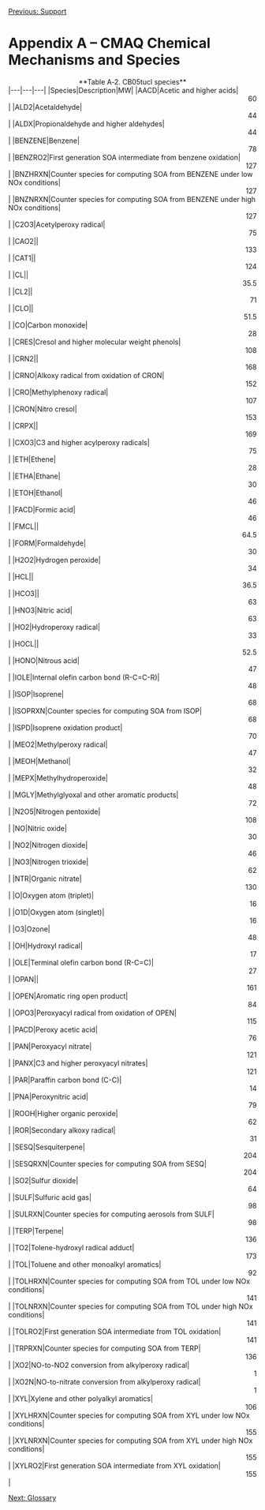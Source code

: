 [Previous: Support](CMAQ_OGD_ch13_support.md)
<span id=AppendixA></span>

Appendix A – CMAQ Chemical Mechanisms and Species
=================================================

<span id=TableA-2></span>

<center>
**Table A‑2. CB05tucl species**

</center>
|---|---|---|
|Species|Description|MW|
|AACD|Acetic and higher acids|<div align="right">
60

</div>|
|ALD2|Acetaldehyde|<div align="right">
44

</div>|
|ALDX|Propionaldehyde and higher aldehydes|<div align="right">
44

</div>|
|BENZENE|Benzene|<div align="right">
78

</div>|
|BENZRO2|First generation SOA intermediate from benzene oxidation|<div align="right">
127

</div>|
|BNZHRXN|Counter species for computing SOA from BENZENE under low NOx conditions|<div align="right">
127

</div>|
|BNZNRXN|Counter species for computing SOA from BENZENE under high NOx conditions|<div align="right">
127

</div>|
|C2O3|Acetylperoxy radical|<div align="right">
75

</div>|
|CAO2||<div align="right">
133

</div>|
|CAT1||<div align="right">
124

</div>|
|CL||<div align="right">
35.5

</div>|
|CL2||<div align="right">
71

</div>|
|CLO||<div align="right">
51.5

</div>|
|CO|Carbon monoxide|<div align="right">
28

</div>|
|CRES|Cresol and higher molecular weight phenols|<div align="right">
108

</div>|
|CRN2||<div align="right">
168

</div>|
|CRNO|Alkoxy radical from oxidation of CRON|<div align="right">
152

</div>|
|CRO|Methylphenoxy radical|<div align="right">
107

</div>|
|CRON|Nitro cresol|<div align="right">
153

</div>|
|CRPX||<div align="right">
169

</div>|
|CXO3|C3 and higher acylperoxy radicals|<div align="right">
75

</div>|
|ETH|Ethene|<div align="right">
28

</div>|
|ETHA|Ethane|<div align="right">
30

</div>|
|ETOH|Ethanol|<div align="right">
46

</div>|
|FACD|Formic acid|<div align="right">
46

</div>|
|FMCL||<div align="right">
64.5

</div>|
|FORM|Formaldehyde|<div align="right">
30

</div>|
|H2O2|Hydrogen peroxide|<div align="right">
34

</div>|
|HCL||<div align="right">
36.5

</div>|
|HCO3||<div align="right">
63

</div>|
|HNO3|Nitric acid|<div align="right">
63

</div>|
|HO2|Hydroperoxy radical|<div align="right">
33

</div>|
|HOCL||<div align="right">
52.5

</div>|
|HONO|Nitrous acid|<div align="right">
47

</div>|
|IOLE|Internal olefin carbon bond (R-C=C-R)|<div align="right">
48

</div>|
|ISOP|Isoprene|<div align="right">
68

</div>|
|ISOPRXN|Counter species for computing SOA from ISOP|<div align="right">
68

</div>|
|ISPD|Isoprene oxidation product|<div align="right">
70

</div>|
|MEO2|Methylperoxy radical|<div align="right">
47

</div>|
|MEOH|Methanol|<div align="right">
32

</div>|
|MEPX|Methylhydroperoxide|<div align="right">
48

</div>|
|MGLY|Methylglyoxal and other aromatic products|<div align="right">
72

</div>|
|N2O5|Nitrogen pentoxide|<div align="right">
108

</div>|
|NO|Nitric oxide|<div align="right">
30

</div>|
|NO2|Nitrogen dioxide|<div align="right">
46

</div>|
|NO3|Nitrogen trioxide|<div align="right">
62

</div>|
|NTR|Organic nitrate|<div align="right">
130

</div>|
|O|Oxygen atom (triplet)|<div align="right">
16

</div>|
|O1D|Oxygen atom (singlet)|<div align="right">
16

</div>|
|O3|Ozone|<div align="right">
48

</div>|
|OH|Hydroxyl radical|<div align="right">
17

</div>|
|OLE|Terminal olefin carbon bond (R-C=C)|<div align="right">
27

</div>|
|OPAN||<div align="right">
161

</div>|
|OPEN|Aromatic ring open product|<div align="right">
84

</div>|
|OPO3|Peroxyacyl radical from oxidation of OPEN|<div align="right">
115

</div>|
|PACD|Peroxy acetic acid|<div align="right">
76

</div>|
|PAN|Peroxyacyl nitrate|<div align="right">
121

</div>|
|PANX|C3 and higher peroxyacyl nitrates|<div align="right">
121

</div>|
|PAR|Paraffin carbon bond (C-C)|<div align="right">
14

</div>|
|PNA|Peroxynitric acid|<div align="right">
79

</div>|
|ROOH|Higher organic peroxide|<div align="right">
62

</div>|
|ROR|Secondary alkoxy radical|<div align="right">
31

</div>|
|SESQ|Sesquiterpene|<div align="right">
204

</div>|
|SESQRXN|Counter species for computing SOA from SESQ|<div align="right">
204

</div>|
|SO2|Sulfur dioxide|<div align="right">
64

</div>|
|SULF|Sulfuric acid gas|<div align="right">
98

</div>|
|SULRXN|Counter species for computing aerosols from SULF|<div align="right">
98

</div>|
|TERP|Terpene|<div align="right">
136

</div>|
|TO2|Tolene-hydroxyl radical adduct|<div align="right">
173

</div>|
|TOL|Toluene and other monoalkyl aromatics|<div align="right">
92

</div>|
|TOLHRXN|Counter species for computing SOA from TOL under low NOx conditions|<div align="right">
141

</div>|
|TOLNRXN|Counter species for computing SOA from TOL under high NOx conditions|<div align="right">
141

</div>|
|TOLRO2|First generation SOA intermediate from TOL oxidation|<div align="right">
141

</div>|
|TRPRXN|Counter species for computing SOA from TERP|<div align="right">
136

</div>|
|XO2|NO-to-NO2 conversion from alkylperoxy radical|<div align="right">
1

</div>|
|XO2N|NO-to-nitrate conversion from alkylperoxy radical|<div align="right">
1

</div>|
|XYL|Xylene and other polyalkyl aromatics|<div align="right">
106

</div>|
|XYLHRXN|Counter species for computing SOA from XYL under low NOx conditions|<div align="right">
155

</div>|
|XYLNRXN|Counter species for computing SOA from XYL under high NOx conditions|<div align="right">
155

</div>|
|XYLRO2|First generation SOA intermediate from XYL oxidation|<div align="right">
155

</div>|

[Next: Glossary](CMAQ_OGD_ch15_glossary.md)

